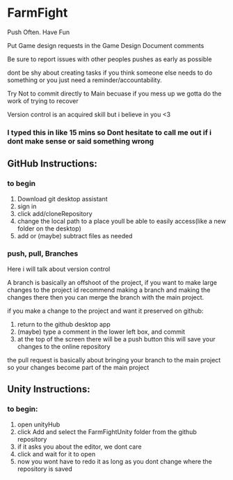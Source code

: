 # FarmFight

Push Often. Have Fun

Put Game design requests in the Game Design Document comments

Be sure to report issues with other peoples pushes as early as possible

dont be shy about creating tasks if you think someone else needs to do something or you just need a reminder/accountability.

Try Not to commit directly to Main becuase if you mess up we gotta do the work of trying to recover 

Version control is an acquired skill but i believe in you <3

### I typed this in like 15 mins so Dont hesitate to call me out if i dont make sense or said something wrong



## GitHub Instructions:

### to begin

1. Download git desktop assistant
2. sign in
3. click add/cloneRepository
4. change the local path to a place youll be able to easily access(like a new folder on the desktop)
5. add or (maybe) subtract files as needed



### push, pull, Branches

Here i will talk about version control

A branch is basically an offshoot of the project, 
if you want to make large changes to the project id recommend making a branch and making the changes there
then you can merge the branch with the main project.

if you make a change to the project and want it preserved on github:
1. return to the github desktop app
2. (maybe) type a comment in the lower left box, and commit
3. at the top of the screen there will be a push button this will save your changes to the online repository


the pull request is basically about bringing your branch to the main project 
so your changes become part of the main project




## Unity Instructions:

### to begin:


1. open unityHub
2. click Add and select the FarmFightUnity folder from the github repository
3. if it asks you about the editor, we dont care
3. click and wait for it to open
4. now you wont have to redo it as long as you dont change where the repository is saved






